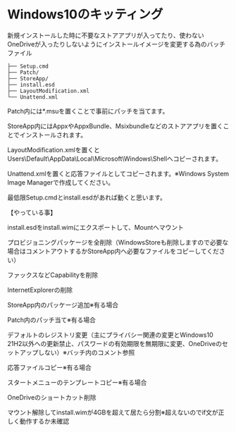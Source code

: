 # Windows10のキッティング

新規インストールした時に不要なストアアプリが入ってたり、使わないOneDriveが入ったりしないようにインストールイメージを変更する為のバッチファイル

```
├── Setup.cmd
├── Patch/
├── StoreApp/
├── install.esd
├── LayoutModification.xml
└── Unattend.xml
```

Patch内には*.msuを置くことで事前にパッチを当てます。

StoreApp内にはAppxやAppxBundle、Msixbundleなどのストアアプリを置くことでインストールされます。

LayoutModification.xmlを置くとUsers\Default\AppData\Local\Microsoft\Windows\Shellへコピーされます。

Unattend.xmlを置くと応答ファイルとしてコピーされます。※Windows System Image Managerで作成してください。

最低限Setup.cmdとinstall.esdがあれば動くと思います。



【やっている事】

install.esdをinstall.wimにエクスポートして、Mountへマウント

プロビジョニングパッケージを全削除（WindowsStoreも削除しますので必要な場合はコメントアウトするかStoreApp内へ必要なファイルをコピーしてください）

ファックスなどCapabilityを削除

InternetExplorerの削除

StoreApp内のパッケージ追加※有る場合

Patch内のパッチ当て※有る場合

デフォルトのレジストリ変更（主にプライバシー関連の変更とWindows10 21H2以外への更新禁止、パスワードの有効期限を無期限に変更、OneDriveのセットアップしない）※バッチ内のコメント参照

応答ファイルコピー※有る場合

スタートメニューのテンプレートコピー※有る場合

OneDriveのショートカット削除

マウント解除してinstall.wimが4GBを超えて居たら分割※超えないのでif文が正しく動作するか未確認
